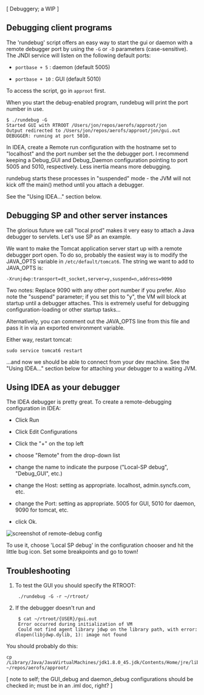 [ Debuggery; a WIP ]

Debugging client programs
--

The 'rundebug' script offers an easy way to start the gui or daemon with a remote debugger port by using the `-G` or `-D` parameters (case-sensitive). The JNDI service will listen on the following default ports:

 - `portbase + 5` : daemon (default 5005)

 - `portbase + 10` : GUI (default 5010)

To access the script, go in `approot` first.

When you start the debug-enabled program, rundebug will print the port number in use.

    $ ./rundebug -G
    Started GUI with RTROOT /Users/jon/repos/aerofs/approot/jon
    Output redirected to /Users/jon/repos/aerofs/approot/jon/gui.out
    DEBUGGER: running at port 5010.

In IDEA, create a Remote run configuration with the hostname set to "localhost" and the port number set the the debugger port. I recommend keeping a Debug_GUI and Debug_Daemon configuration pointing to port 5005 and 5010, respectively. Less inertia means more debugging.

rundebug starts these processes in "suspended" mode - the JVM will not kick off the main() method until you attach a debugger.

See the "Using IDEA..." section below.

Debugging SP and other server instances
--

The glorious future we call "local prod" makes it very easy to attach a Java debugger to servlets. Let's use SP as an example. 

We want to make the Tomcat application server start up with a remote debugger port open. To do so, probably the easiest way is to modify the JAVA_OPTS variable in `/etc/default/tomcat6`. The string we want to add to JAVA_OPTS is:

    -Xrunjdwp:transport=dt_socket,server=y,suspend=n,address=9090

Two notes: Replace 9090 with any other port number if you prefer. Also note the "suspend" parameter; if you set this to "y", the VM will block at startup until a debugger attaches. This is extremely useful for debugging configuration-loading or other startup tasks...

Alternatively, you can comment out the JAVA_OPTS line from this file and pass it in via an exported environment variable.

Either way, restart tomcat:

    sudo service tomcat6 restart

...and now we should be able to connect from your dev machine. See the "Using IDEA..." section below for attaching your debugger to a waiting JVM.


Using IDEA as your debugger
--

The IDEA debugger is pretty great. To create a remote-debugging configuration in IDEA:

- Click Run

- Click Edit Configurations

- Click the "+" on the top left

- choose "Remote" from the drop-down list

- change the name to indicate the purpose ("Local-SP debug", "Debug_GUI", etc.)

- change the Host: setting as appropriate. localhost, admin.syncfs.com, etc.

- change the Port: setting as appropriate. 5005 for GUI, 5010 for daemon, 9090 for tomcat, etc.

- click Ok.

![screenshot of remote-debug config](http://i.imgur.com/42PmozE.png)

To use it, choose 'Local SP debug' in the configuration chooser and hit the little bug icon. Set some breakpoints and go to town!

Troubleshooting
--

1. To test the GUI you should specify the RTROOT:

        ./rundebug -G -r ~/rtroot/

2. If the debugger doesn't run and

        $ cat ~/rtroot/{USER}/gui.out
        Error occurred during initialization of VM
        Could not find agent library jdwp on the library path, with error: dlopen(libjdwp.dylib, 1): image not found

You should probably do this:

    cp /Library/Java/JavaVirtualMachines/jdk1.8.0_45.jdk/Contents/Home/jre/lib/libjdwp.dylib ~/repos/aerofs/approot/

[ note to self; the GUI_debug and daemon_debug configurations should be checked in; must be in an .iml doc, right? ]